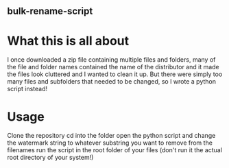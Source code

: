 ## bulk-rename-script

# What this is all about

I once downloaded a zip file containing multiple files and folders, many of the file and folder names contained the name of the distributor and it made the files look cluttered and I wanted to clean it up. But there were simply too many files and subfolders that needed to be changed, so I wrote a python script instead!

# Usage
Clone the repository
cd into the folder
open the python script and change the watermark string to whatever substring you want to remove from the filenames
run the script in the root folder of your files (don't run it the actual root directory of your system!)
